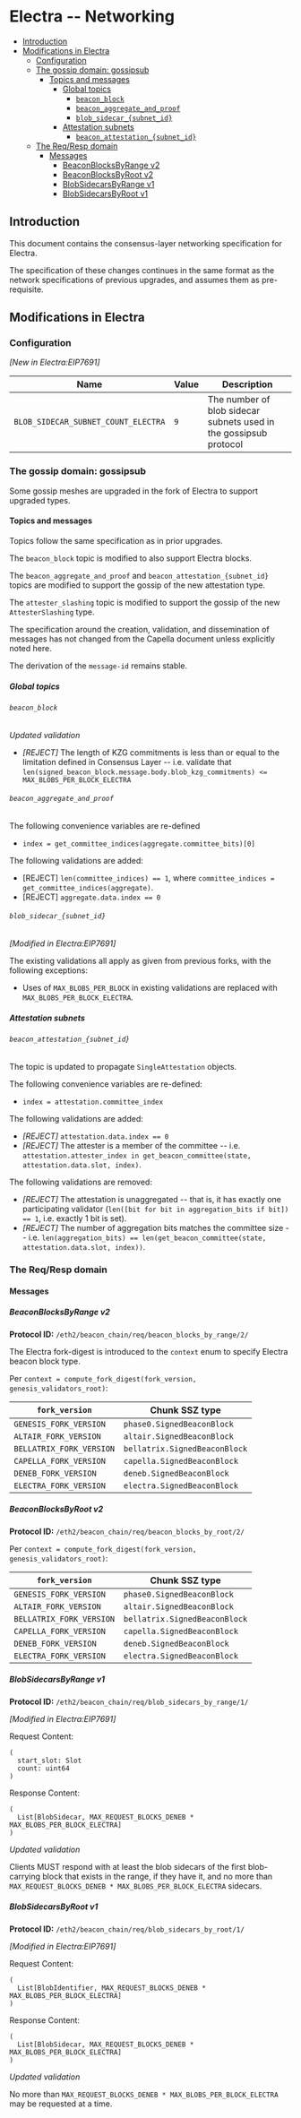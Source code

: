 # Electra -- Networking

<!-- mdformat-toc start --slug=github --no-anchors --maxlevel=6 --minlevel=2 -->

- [Introduction](#introduction)
- [Modifications in Electra](#modifications-in-electra)
  - [Configuration](#configuration)
  - [The gossip domain: gossipsub](#the-gossip-domain-gossipsub)
    - [Topics and messages](#topics-and-messages)
      - [Global topics](#global-topics)
        - [`beacon_block`](#beacon_block)
        - [`beacon_aggregate_and_proof`](#beacon_aggregate_and_proof)
        - [`blob_sidecar_{subnet_id}`](#blob_sidecar_subnet_id)
      - [Attestation subnets](#attestation-subnets)
        - [`beacon_attestation_{subnet_id}`](#beacon_attestation_subnet_id)
  - [The Req/Resp domain](#the-reqresp-domain)
    - [Messages](#messages)
      - [BeaconBlocksByRange v2](#beaconblocksbyrange-v2)
      - [BeaconBlocksByRoot v2](#beaconblocksbyroot-v2)
      - [BlobSidecarsByRange v1](#blobsidecarsbyrange-v1)
      - [BlobSidecarsByRoot v1](#blobsidecarsbyroot-v1)

<!-- mdformat-toc end -->

## Introduction

This document contains the consensus-layer networking specification for Electra.

The specification of these changes continues in the same format as the network
specifications of previous upgrades, and assumes them as pre-requisite.

## Modifications in Electra

### Configuration

*[New in Electra:EIP7691]*

| Name                                | Value | Description                                                       |
| ----------------------------------- | ----- | ----------------------------------------------------------------- |
| `BLOB_SIDECAR_SUBNET_COUNT_ELECTRA` | `9`   | The number of blob sidecar subnets used in the gossipsub protocol |

### The gossip domain: gossipsub

Some gossip meshes are upgraded in the fork of Electra to support upgraded
types.

#### Topics and messages

Topics follow the same specification as in prior upgrades.

The `beacon_block` topic is modified to also support Electra blocks.

The `beacon_aggregate_and_proof` and `beacon_attestation_{subnet_id}` topics are
modified to support the gossip of the new attestation type.

The `attester_slashing` topic is modified to support the gossip of the new
`AttesterSlashing` type.

The specification around the creation, validation, and dissemination of messages
has not changed from the Capella document unless explicitly noted here.

The derivation of the `message-id` remains stable.

##### Global topics

###### `beacon_block`

*Updated validation*

- _[REJECT]_ The length of KZG commitments is less than or equal to the
  limitation defined in Consensus Layer -- i.e. validate that
  `len(signed_beacon_block.message.body.blob_kzg_commitments) <= MAX_BLOBS_PER_BLOCK_ELECTRA`

###### `beacon_aggregate_and_proof`

The following convenience variables are re-defined

- `index = get_committee_indices(aggregate.committee_bits)[0]`

The following validations are added:

- [REJECT] `len(committee_indices) == 1`, where
  `committee_indices = get_committee_indices(aggregate)`.
- [REJECT] `aggregate.data.index == 0`

###### `blob_sidecar_{subnet_id}`

*[Modified in Electra:EIP7691]*

The existing validations all apply as given from previous forks, with the
following exceptions:

- Uses of `MAX_BLOBS_PER_BLOCK` in existing validations are replaced with
  `MAX_BLOBS_PER_BLOCK_ELECTRA`.

##### Attestation subnets

###### `beacon_attestation_{subnet_id}`

The topic is updated to propagate `SingleAttestation` objects.

The following convenience variables are re-defined:

- `index = attestation.committee_index`

The following validations are added:

- _[REJECT]_ `attestation.data.index == 0`
- _[REJECT]_ The attester is a member of the committee -- i.e.
  `attestation.attester_index in get_beacon_committee(state, attestation.data.slot, index)`.

The following validations are removed:

- _[REJECT]_ The attestation is unaggregated -- that is, it has exactly one
  participating validator (`len([bit for bit in aggregation_bits if bit]) == 1`,
  i.e. exactly 1 bit is set).
- _[REJECT]_ The number of aggregation bits matches the committee size -- i.e.
  `len(aggregation_bits) == len(get_beacon_committee(state, attestation.data.slot, index))`.

### The Req/Resp domain

#### Messages

##### BeaconBlocksByRange v2

**Protocol ID:** `/eth2/beacon_chain/req/beacon_blocks_by_range/2/`

The Electra fork-digest is introduced to the `context` enum to specify Electra
beacon block type.

Per `context = compute_fork_digest(fork_version, genesis_validators_root)`:

<!-- eth2spec: skip -->

| `fork_version`           | Chunk SSZ type                |
| ------------------------ | ----------------------------- |
| `GENESIS_FORK_VERSION`   | `phase0.SignedBeaconBlock`    |
| `ALTAIR_FORK_VERSION`    | `altair.SignedBeaconBlock`    |
| `BELLATRIX_FORK_VERSION` | `bellatrix.SignedBeaconBlock` |
| `CAPELLA_FORK_VERSION`   | `capella.SignedBeaconBlock`   |
| `DENEB_FORK_VERSION`     | `deneb.SignedBeaconBlock`     |
| `ELECTRA_FORK_VERSION`   | `electra.SignedBeaconBlock`   |

##### BeaconBlocksByRoot v2

**Protocol ID:** `/eth2/beacon_chain/req/beacon_blocks_by_root/2/`

Per `context = compute_fork_digest(fork_version, genesis_validators_root)`:

<!-- eth2spec: skip -->

| `fork_version`           | Chunk SSZ type                |
| ------------------------ | ----------------------------- |
| `GENESIS_FORK_VERSION`   | `phase0.SignedBeaconBlock`    |
| `ALTAIR_FORK_VERSION`    | `altair.SignedBeaconBlock`    |
| `BELLATRIX_FORK_VERSION` | `bellatrix.SignedBeaconBlock` |
| `CAPELLA_FORK_VERSION`   | `capella.SignedBeaconBlock`   |
| `DENEB_FORK_VERSION`     | `deneb.SignedBeaconBlock`     |
| `ELECTRA_FORK_VERSION`   | `electra.SignedBeaconBlock`   |

##### BlobSidecarsByRange v1

**Protocol ID:** `/eth2/beacon_chain/req/blob_sidecars_by_range/1/`

*[Modified in Electra:EIP7691]*

Request Content:

```
(
  start_slot: Slot
  count: uint64
)
```

Response Content:

```
(
  List[BlobSidecar, MAX_REQUEST_BLOCKS_DENEB * MAX_BLOBS_PER_BLOCK_ELECTRA]
)
```

*Updated validation*

Clients MUST respond with at least the blob sidecars of the first blob-carrying
block that exists in the range, if they have it, and no more than
`MAX_REQUEST_BLOCKS_DENEB * MAX_BLOBS_PER_BLOCK_ELECTRA` sidecars.

##### BlobSidecarsByRoot v1

**Protocol ID:** `/eth2/beacon_chain/req/blob_sidecars_by_root/1/`

*[Modified in Electra:EIP7691]*

Request Content:

```
(
  List[BlobIdentifier, MAX_REQUEST_BLOCKS_DENEB * MAX_BLOBS_PER_BLOCK_ELECTRA]
)
```

Response Content:

```
(
  List[BlobSidecar, MAX_REQUEST_BLOCKS_DENEB * MAX_BLOBS_PER_BLOCK_ELECTRA]
)
```

*Updated validation*

No more than `MAX_REQUEST_BLOCKS_DENEB * MAX_BLOBS_PER_BLOCK_ELECTRA` may be
requested at a time.
